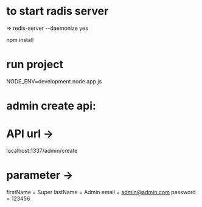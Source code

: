 

# to start radis server
=> redis-server --daemonize yes

npm install

# run project

NODE_ENV=development node app.js

# admin create api:

# API url ->
localhost:1337/admin/create
# parameter ->
firstName =  Super
lastName = Admin
email = admin@admin.com
password = 123456



